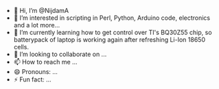 - 👋 Hi, I’m @NijdamA
- 👀 I’m interested in scripting in Perl, Python, Arduino code, electronics and a lot more...
- 🌱 I’m currently learning how to get control over TI's BQ30Z55 chip, so batterypack of laptop is working again after refreshing Li-Ion 18650 cells.
- 💞️ I’m looking to collaborate on ...
- 📫 How to reach me ...
- 😄 Pronouns: ...
- ⚡ Fun fact: ...

<!---
NijdamA/NijdamA is a ✨ special ✨ repository because its `README.md` (this file) appears on your GitHub profile.
You can click the Preview link to take a look at your changes.
--->
